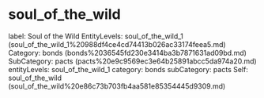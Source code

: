 # soul_of_the_wild

label: Soul of the Wild
EntityLevels: soul_of_the_wild_1 (soul_of_the_wild_1%20988df4ce4cd74413b026ac33174feea5.md)
Category: bonds (bonds%2036545fd230e3414ba3b7871631ad09bd.md)
SubCategory: pacts (pacts%20e9c9569ec3e64b25891abcc5da974a20.md)
entityLevels: soul_of_the_wild_1
category: bonds
subCategory: pacts
Self: soul_of_the_wild (soul_of_the_wild%20e86c73b703fb4aa581e85354445d9309.md)

[](Untitled%20e36e5d6873294c89a3f5bdbd8e8bcf54.md)